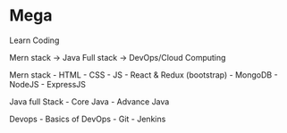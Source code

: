 # Mega
Learn Coding

Mern stack -> Java Full stack -> DevOps/Cloud Computing

Mern stack
      - HTML
      - CSS
      - JS
      - React & Redux (bootstrap)
      - MongoDB
      - NodeJS
      - ExpressJS

Java full Stack
      - Core Java
      - Advance Java

Devops
      - Basics of DevOps
      - Git
      - Jenkins
